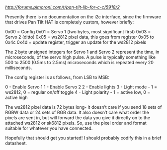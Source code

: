 _http://forums.pimoroni.com/t/pan-tilt-lib-for-c-c/5918/2_

Presently there is no documentation on the i2c interface, since the firmware that drives Pan Tilt HAT is completely custom, however briefly:

0x00 = Config
0x01 = Servo 1 (two bytes, most significant first)
0x03 = Servo 2 (ditto)
0x05 = ws2812 pixel data, this goes from register 0x05 to 0x4c
0x4d = update register, trigger an update for the ws2812 pixels

The 2 byte unsigned integers for Servo 1 and Servo 2 represent the time, in microseconds, of the servo high pulse. A pulse is typically something like 500 to 2500 (0.5ms to 2.5ms) microseconds which is repeated every 20 milliseconds.

The config register is as follows, from LSB to MSB:

0 - Enable Servo 1
1 - Enable Servo 2
2 - Enable lights
3 - Light mode - 1 = ws2812, 0 = regular on/off toggle
4 - Light polarity - 1 = active low, 0 = active high

The ws2812 pixel data is 72 bytes long- it doesn’t care if you send 18 sets of RGBW data or 24 sets of RGB data. It also doesn’t care what order the pixels are sent in, but will forward the data you give it directly on to the attached ws2812 or sk6812 pixels. So, use the pixel order and format suitable for whatever you have connected.

Hopefully that should get you started! I should probably codify this in a brief datasheet.

